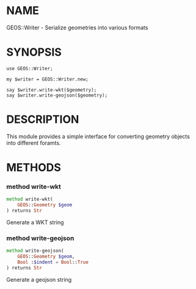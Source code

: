 NAME
====

GEOS::Writer - Serialize geometries into various formats

SYNOPSIS
========

    use GEOS::Writer;

    my $writer = GEOS::Writer.new;

    say $writer.write-wkt($geometry);
    say $writer.write-geojson($geometry);

DESCRIPTION
===========

This module provides a simple interface for converting geometry objects into different foramts.

METHODS
=======

### method write-wkt

```raku
method write-wkt(
    GEOS::Geometry $geom
) returns Str
```

Generate a WKT string

### method write-geojson

```raku
method write-geojson(
    GEOS::Geometry $geom,
    Bool :$indent = Bool::True
) returns Str
```

Generate a geojson string

